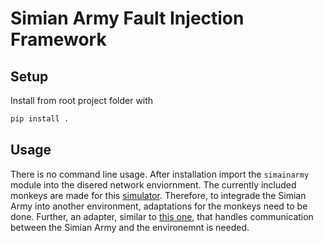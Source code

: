 # Simian Army Fault Injection Framework


## Setup

Install from root project folder with

```bash
pip install .
```

## Usage

There is no command line usage. After installation import the `simainarmy` module into the disered network enviornment.
The currently included monkeys are made for this [simulator](https://github.com/RealVNF/coordination-simulation).
Therefore, to integrade the Simian Army into another environment, adaptations for the monkeys need to be done.
Further, an adapter, similar to [this one](https://git.cs.upb.de/kaiha/bachelorarbeit/blob/master/simianarmy/Adapter.py), that handles communication between the Simian Army and the environemnt is needed.